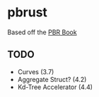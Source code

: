 # pbrust

Based off the [PBR Book](http://www.pbr-book.org/)

## TODO
* Curves (3.7)
* Aggregate Struct? (4.2)
* Kd-Tree Accelerator (4.4)